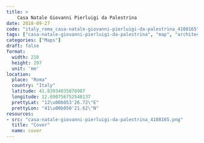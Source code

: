 ```yaml
---
title: > 
    Casa Natale Giovanni Pierluigi da Palestrina
date: 2018-09-27
code: "italy_roma_casa-natale-giovanni-pierluigi-da-palestrina_4108165"
tags: ["casa-natale-giovanni-pierluigi-da-palestrina", "map", "architecture", "buildings", "Roma", "Italy"]
categories: ["Maps"]
draft: false
format:
  width: 210
  height: 297
  unit: 'mm'
location:
  place: "Roma"
  country: "Italy"
  latitude: 41.83934035876987
  longitude: 12.890756752548137
  prettyLat: "12\u00b053'26.72\"E"
  prettyLon: "41\u00b050'21.62\"N"
resources:
- src: "casa-natale-giovanni-pierluigi-da-palestrina_4108165.png"
  title: "Cover"
  name: cover
---
```

